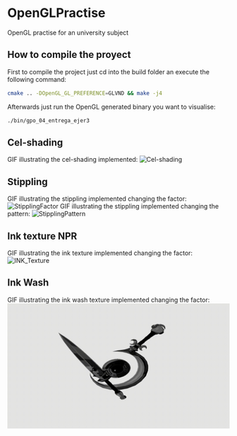 # OpenGLPractise
OpenGL practise for an university subject

## How to compile the proyect
First to compile the project just cd into the build folder an execute the following command:

```sh
cmake .. -DOpenGL_GL_PREFERENCE=GLVND && make -j4
```

Afterwards just run the OpenGL generated binary you want to visualise:

```sh
./bin/gpo_04_entrega_ejer3
```

## Cel-shading
GIF illustrating the cel-shading implemented:
![Cel-shading](recordings/cel-shading.gif)
## Stippling
GIF illustrating the stippling implemented changing the factor:
![StipplingFactor](recordings/stippling-factor-change.gif)
GIF illustrating the stippling implemented changing the pattern:
![StipplingPattern](recordings/stippling-pattern-change.gif)
## Ink texture NPR
GIF illustrating the ink texture implemented changing the factor:
![INK_Texture](recordings/Ink_Texture.gif)
## Ink Wash
GIF illustrating the ink wash texture implemented changing the factor:
![INK_Texture](recordings/inkwash.gif)
